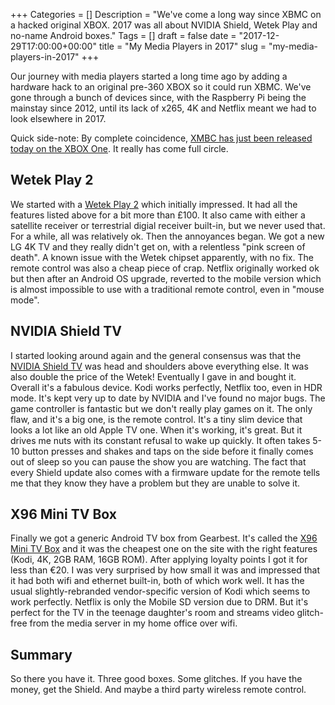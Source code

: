 +++
Categories = []
Description = "We've come a long way since XBMC on a hacked original XBOX. 2017 was all about NVIDIA Shield, Wetek Play and no-name Android boxes."
Tags = []
draft = false
date = "2017-12-29T17:00:00+00:00"
title = "My Media Players in 2017"
slug = "my-media-players-in-2017"
+++

Our journey with media players started a long time ago by adding a hardware hack to an original pre-360 XBOX so it could run XBMC. We've gone through a bunch of devices since, with the Raspberry Pi being the mainstay since 2012, until its lack of x265, 4K and Netflix meant we had to look elsewhere in 2017.

Quick side-note: By complete coincidence, [XMBC has just been released today on the XBOX One](https://kodi.tv/article/kodi-xbox-one). It really has come full circle.

## Wetek Play 2

We started with a [Wetek Play 2](https://wetek.com/us/en/product/wetek-play2) which initially impressed. It had all the features listed above for a bit more than £100. It also came with either a satellite receiver or terrestrial digial receiver built-in, but we never used that. For a while, all was relatively ok. Then the annoyances began. We got a new LG 4K TV and they really didn't get on, with a relentless "pink screen of death". A known issue with the Wetek chipset apparently, with no fix. The remote control was also a cheap piece of crap. Netflix originally worked ok but then after an Android OS upgrade, reverted to the mobile version which is almost impossible to use with a traditional remote control, even in "mouse mode".

## NVIDIA Shield TV

I started looking around again and the general consensus was that the [NVIDIA Shield TV](https://www.nvidia.com/en-us/shield/shield-tv/) was head and shoulders above everything else. It was also double the price of the Wetek! Eventually I gave in and bought it. Overall it's a fabulous device. Kodi works perfectly, Netflix too, even in HDR mode. It's kept very up to date by NVIDIA and I've found no major bugs. The game controller is fantastic but we don't really play games on it. The only flaw, and it's a big one, is the remote control. It's a tiny slim device that looks a lot like an old Apple TV one. When it's working, it's great. But it drives me nuts with its constant refusal to wake up quickly. It often takes 5-10 button presses and shakes and taps on the side before it finally comes out of sleep so you can pause the show you are watching. The fact that every Shield update also comes with a firmware update for the remote tells me that they know they have a problem but they are unable to solve it.

## X96 Mini TV Box

Finally we got a generic Android TV box from Gearbest. It's called the [X96 Mini TV Box](https://www.gearbest.com/tv-box/pp_715050.html) and it was the cheapest one on the site with the right features (Kodi, 4K, 2GB RAM, 16GB ROM). After applying loyalty points I got it for less than €20. I was very surprised by how small it was and impressed that it had both wifi and ethernet built-in, both of which work well. It has the usual slightly-rebranded vendor-specific version of Kodi which seems to work perfectly. Netflix is only the Mobile SD version due to DRM. But it's perfect for the TV in the teenage daughter's room and streams video glitch-free from the media server in my home office over wifi.

## Summary

So there you have it. Three good boxes. Some glitches. If you have the money, get the Shield. And maybe a third party wireless remote control.
